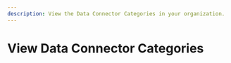 ```yaml
---
description: View the Data Connector Categories in your organization.
---
```


# View Data Connector Categories

